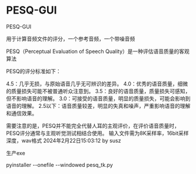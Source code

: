 # PESQ-GUI
PESQ-GUI

用于计算音频文件的评分，一个参考音频，一个带噪音频



PESQ（Perceptual Evaluation of Speech Quality）是一种评估语音质量的客观算法

PESQ的评分标准如下：

4.5：几乎无损，与原始语音几乎无可辨识的差异。
4.0：优秀的语音质量，细微的质量损失可能不被普通听众注意到。
3.5：良好的语音质量，质量损失可感知，但不影响语音的理解。
3.0：可接受的语音质量，明显的质量损失，可能会影响到语音的理解。
2.5以下：语音质量较差，明显的失真和噪声，严重影响语音的理解和通信效果。

需要注意的是，PESQ并不能完全代替人耳的主观评价，在评价语音质量时，PESQ评分通常与主观听觉测试相结合使用。
输入文件需为8K采样率，16bit采样深度，wav格式
2024年2月22日15:03:12 by susz



生产exe

pyinstaller --onefile --windowed pesq_tk.py